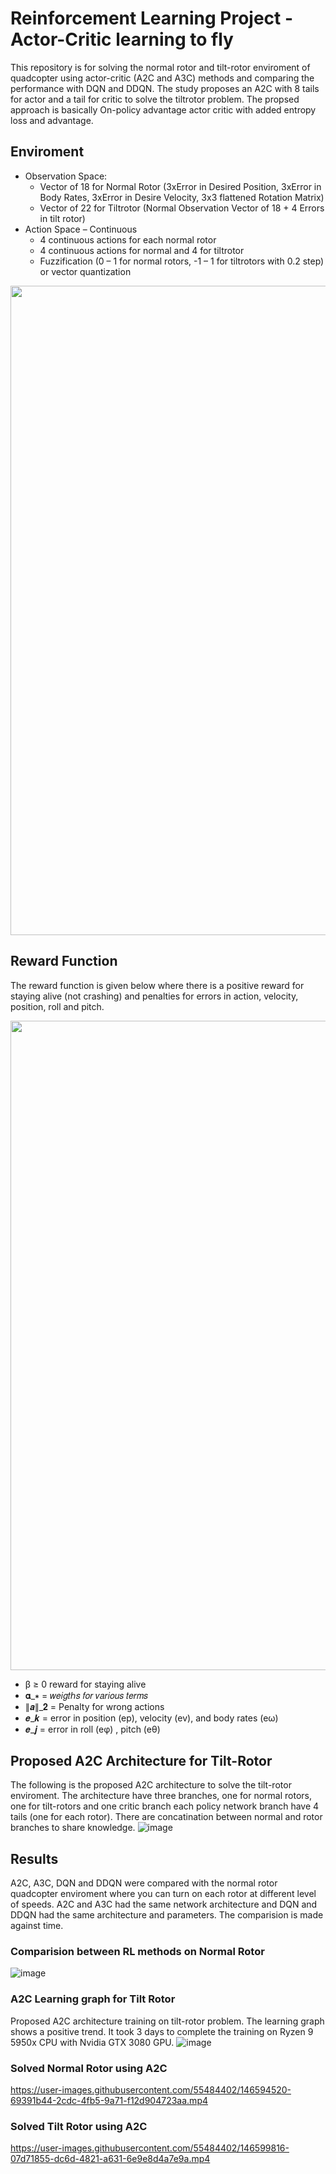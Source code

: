 # Reinforcement Learning Project - Actor-Critic learning to fly
This repository is for solving the normal rotor and tilt-rotor enviroment of quadcopter using actor-critic (A2C and A3C) methods and comparing the performance with DQN and DDQN. The study proposes an A2C with 8 tails for actor and a tail for critic to solve the tiltrotor problem. The propsed approach is basically On-policy advantage actor critic with added entropy loss and advantage.

## Enviroment
 * Observation Space:
   * Vector of 18 for Normal Rotor (3xError in Desired Position, 3xError in Body Rates, 3xError in Desire Velocity, 3x3 flattened Rotation Matrix)
   * Vector of 22 for Tiltrotor (Normal Observation Vector of 18 + 4 Errors in tilt rotor)
* Action Space – Continuous
   * 4 continuous actions for each normal rotor
   * 4 continuous actions for normal and 4 for tiltrotor
   * Fuzzification (0 – 1 for normal rotors, -1 – 1 for tiltrotors with 0.2 step) or vector quantization
 
<img align="center" width="1039" src="https://user-images.githubusercontent.com/55484402/146592754-f888c283-a7f4-4d33-9352-d6225660ac8b.png">

## Reward Function
The reward function is given below where there is a positive reward for staying alive (not crashing) and penalties for errors in action, velocity, position, roll and pitch.


<img align="center" width="1039" src="https://render.githubusercontent.com/render/math?math=r_{t}=\beta-\alpha_{a}\|a\|_{2}-\sum_{k \in\{p, v, \omega\}} \alpha_{k}\left\|e_{k}\right\|_{2}-\sum_{j \in \mid \phi, \theta\}} \alpha_{j}\left\|e_{j}\right\|_{2}-\sum_{j \in \mid \phi, \theta\}} \alpha_{j}\left\|e_{j}\right\|_{2}">

  * β ≥ 0 reward for staying alive
  * 𝛂_∗ = 𝑤𝑒𝑖𝑔𝑡ℎ𝑠 𝑓𝑜𝑟 𝑣𝑎𝑟𝑖𝑜𝑢𝑠 𝑡𝑒𝑟𝑚𝑠
  * ∥𝒂∥_𝟐 = Penalty for wrong actions
  * 𝒆_𝒌  = error in position (ep), velocity (ev), and body rates (eω) 
  * 𝒆_𝒋  = error in roll (eφ) , pitch (eθ) 

## Proposed A2C Architecture for Tilt-Rotor
The following is the proposed A2C architecture to solve the tilt-rotor enviroment. The architecture have three branches, one for normal rotors, one for tilt-rotors and one critic branch each policy network branch have 4 tails (one for each rotor). There are concatination between normal and rotor branches to share knowledge.
![image](https://user-images.githubusercontent.com/55484402/146600555-0ce0aed6-f2d3-441a-b186-eef348b76aa2.png)


## Results
A2C, A3C, DQN and DDQN were compared with the normal rotor quadcopter enviroment where you can turn on each rotor at different level of speeds. A2C and A3C had the same network architecture and DQN and DDQN had the same architecture and parameters. The comparision is made against time.

### Comparision between RL methods on Normal Rotor
![image](https://user-images.githubusercontent.com/55484402/146594183-ee80b8cd-d70e-47b8-b5a7-73897e8e3fcf.png)

### A2C Learning graph for Tilt Rotor
Proposed A2C architecture training on tilt-rotor problem. The learning graph shows a positive trend. It took 3 days to complete the training on Ryzen 9 5950x CPU with Nvidia GTX 3080 GPU.
![image](https://user-images.githubusercontent.com/55484402/146600203-2659ef11-e428-4d82-b571-cd79d89f7c14.png)

### Solved Normal Rotor using A2C
https://user-images.githubusercontent.com/55484402/146594520-69391b44-2cdc-4fb5-9a71-f12d904723aa.mp4

### Solved Tilt Rotor using A2C
https://user-images.githubusercontent.com/55484402/146599816-07d71855-dc6d-4821-a631-6e9e8d4a7e9a.mp4


